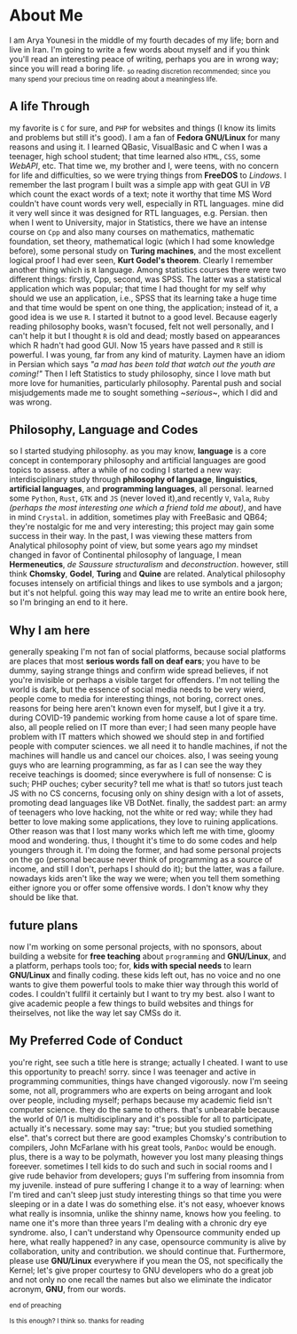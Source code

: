 # About Me
I am Arya Younesi in the middle of my fourth decades of my life; born and live in Iran.
I'm going to write a few words about myself and if you think you'll read an interesting peace of writing, perhaps you are in wrong way; since you will read a boring life.
<Sub> so reading discretion recommended; since you many spend your precious time on reading about a meaningless life.</sub>

## A life Through
my favorite is `C` for sure, and `PHP` for websites and things (I know its limits and problems but still it's good). I am a fan of **Fedora GNU/Linux** for many reasons and using it. 
I learned QBasic, VisualBasic and C when I was a teenager, high school student; that time learned also `HTML`, `CSS`, some *WebAPI*, etc. That time we, my brother and I, were teens, with no concern for life and difficulties, so we were trying things from **FreeDOS** to *Lindows*. I remember the last program I built was a simple app with geat GUI in *VB* which count the exact words of a text; note it worthy that time MS Word couldn't have count words very well, especially in RTL languages. mine did it very well since it was designed for RTL languages, e.g. Persian.
then when I went to University, major in Statistics, there we have an intense course on `Cpp` and also many courses on mathematics, mathematic foundation, set theory, mathematical logic (which I had some knowledge before), some personal study on **Turing machines**, and the most excellent logical proof I had ever seen, **Kurt Godel's theorem**. 
Clearly I remember another thing which is `R` language. Among statistics courses there were two different things: firstly, Cpp, second, was SPSS. The latter was a statistical application which was popular; that time I had thought for my self why should we use an application, i.e., SPSS that its learning take a huge time and that time would be spent on one thing, the application; instead of it, a good idea is we use `R`. I started it butnot to a good level. Because eagerly reading philosophy books, wasn't focused, felt not well personally, and I can't help it but I thought `R` is old and dead; mostly based on appearances which R hadn't had good GUI. Now 15 years have passed and `R` still is powerful.
I was young, far from any kind of maturity. Laymen have an idiom in Persian which says *"a mad has been told that watch out the youth are coming!"* 
Then I left Statistics to study philosophy, since I love math but more love for humanities, particularly philosophy. Parental push and social misjudgements made me to sought something ~*serious*~, which I did and was wrong. 

## Philosophy, Language and Codes
so I started studying philosophy. as you may know, **language** is a core concept in contemporary philosophy and artificial languages are good topics to assess. after a while of no coding I started a new way: interdisciplinary study through **philosophy of language**, **linguistics**, **artificial languages**, and **programming languages**, all personal. learned some `Python`, `Rust`, `GTK` and `JS` (never loved it),and recently `V`, `Vala`, `Ruby` *(perhaps the most interesting one which a friend told me about)*, and have in mind `Crystal`. in addition, sometimes play with FreeBasic and QB64; they're nostalgic for me and very interesting; this project may gain some success in their way.
In the past, I was viewing these matters from Analytical philosophy point of view, but some years ago my mindset changed in favor of Continental philosophy of language, I mean **Hermeneutics**, *de Saussure structuralism* and *deconstruction*. however, still think **Chomsky**, **Godel**, **Turing** and **Quine** are related. Analytical philosophy focuses intensely on artificial things and likes to use symbols and a jargon; but it's not helpful. going this way may lead me to write an entire book here, so I'm bringing an end to it here. 

## Why I am here
generally speaking I'm not fan of social platforms, because social platforms are places that most **serious words fall on deaf ears**; you have to be dummy, saying strange things and confirm wide spread believes, if not you're invisible or perhaps a visible target for offenders. I'm not telling the world is dark, but the essence of social media needs to be very wierd, people come to media for interesting things, not boring, correct ones.
reasons for being here aren't known even for myself, but I give it a try. during COVID-19 pandemic working from home cause a lot of spare time. also, all people relied on IT more than ever; I had seen many people have problem with IT matters which showed we should step in and fortified people with computer sciences. we all need it to handle machines, if not the machines will handle us and cancel our choices. also, I was seeing young guys who are learning programming, as far as I can see the way they receive teachings is doomed; since everywhere is full of nonsense: C is such; PHP ouches; cyber security? tell me what is that! so tutors just teach JS with no CS concerns, focusing only on shiny design with a lot of assets, promoting dead languages like VB DotNet. finally, the saddest part: an army of teenagers who love hacking, not the white or red way; while they had better to love making some applications, they love to ruining applications. 
Other reason was that I lost many works which left me with time, gloomy mood and wondering. thus, I thought it's time to do some codes and help youngers through it. I'm doing the former, and had some personal projects on the go (personal because never think of programming as a source of income, and still I don't, perhaps I should do it); but the latter, was a failure. nowadays kids aren't like the way we were; when you tell them something either ignore you or offer some offensive words. I don't know why they should be like that. 

## future plans 
now I'm working on some personal projects, with no sponsors, about building a website for **free teaching** about `programming` and **GNU/Linux**, and a platform, perhaps tools too; for, **kids with special needs** to learn **GNU/Linux** and finally coding. these kids left out, has no voice and no one wants to give them powerful tools to make thier way through this world of codes. I couldn't fullfil it certainly but I want to try my best. also I want to give academic people a few things to build websites and things for theirselves, not like the way let say CMSs do it.  

## My Preferred Code of Conduct 
you're right, see such a title here is strange; actually I cheated. I want to use this opportunity to preach! sorry. 
since I was teenager and active in programming communities, things have changed vigorously. now I'm seeing some, not all, programmers who are experts on being arrogant and look over people, including myself; perhaps because my academic field isn't computer science. they do the same to others. that's unbearable because the world of 0/1 is multidisciplinary and it's possible for all to participate, actually it's necessary. some may say: "true; but you studied something else". that's correct but there are good examples Chomsky's contribution to compilers, John McFarlane with his great tools, `PanDoc` would be enough. plus, there is a way to be polymath, however you lost many pleasing things foreever. 
sometimes I tell kids to do such and such in social rooms and I give rude behavior from developers; guys I'm suffering from insomnia from my juvenile. instead of pure suffering I change it to a way of learning: when I'm tired and can't sleep just study interesting things so that time you were sleeping or in a date I was do something else. it's not easy, whoever knows what really is insomnia, unlike the shinny name, knows how you feeling. to name one it's more than three years I'm dealing with a chronic dry eye syndrome. 
also, I can't understand why Opensource community ended up here, what really happened? in any case, opensource community is alive by collaboration, unity and contribution. we should continue that. 
Furthermore, please use **GNU/Linux** everywhere if you mean the OS, not specifically the Kernel; let's give proper courtesy to GNU developers who do a great job and not only no one recall the names but also we eliminate the indicator acronym, **GNU**, from our words. 

<sub>end of preaching</sub>


<sub>Is this enough? I think so. thanks for reading</sub> 



